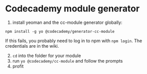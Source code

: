 # Codecademy module generator

1. install yeoman and the cc-module generator globally:

  `npm install -g yo @codecademy/generator-cc-module`

  If this fails, you probably need to log in to npm with `npm login`.
  The credentials are in the wiki.

2. `cd` into the folder for your module
3. run `yo @codecademy/cc-module` and follow the prompts
4. profit
